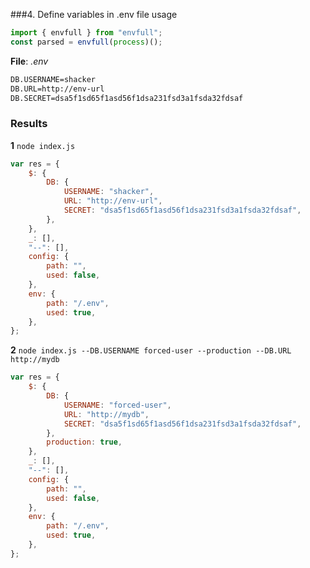 ###4. Define variables in .env file usage
```typescript
import { envfull } from "envfull";
const parsed = envfull(process)();
```
**File**: _.env_
```cmd
DB.USERNAME=shacker
DB.URL=http://env-url
DB.SECRET=dsa5f1sd65f1asd56f1dsa231fsd3a1fsda32fdsaf
```
### Results
**1** `node index.js`
```javascript
var res = {
	$: {
		DB: {
			USERNAME: "shacker",
			URL: "http://env-url",
			SECRET: "dsa5f1sd65f1asd56f1dsa231fsd3a1fsda32fdsaf",
		},
	},
	_: [],
	"--": [],
	config: {
		path: "",
		used: false,
	},
	env: {
		path: "/.env",
		used: true,
	},
};
```
**2** `node index.js --DB.USERNAME forced-user --production --DB.URL http://mydb`
```javascript
var res = {
	$: {
		DB: {
			USERNAME: "forced-user",
			URL: "http://mydb",
			SECRET: "dsa5f1sd65f1asd56f1dsa231fsd3a1fsda32fdsaf",
		},
		production: true,
	},
	_: [],
	"--": [],
	config: {
		path: "",
		used: false,
	},
	env: {
		path: "/.env",
		used: true,
	},
};
```
